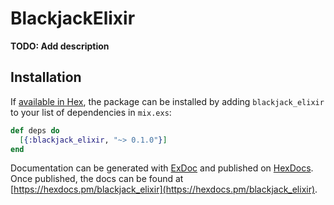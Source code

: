 # BlackjackElixir

**TODO: Add description**

## Installation

If [available in Hex](https://hex.pm/docs/publish), the package can be installed
by adding `blackjack_elixir` to your list of dependencies in `mix.exs`:

```elixir
def deps do
  [{:blackjack_elixir, "~> 0.1.0"}]
end
```

Documentation can be generated with [ExDoc](https://github.com/elixir-lang/ex_doc)
and published on [HexDocs](https://hexdocs.pm). Once published, the docs can
be found at [https://hexdocs.pm/blackjack_elixir](https://hexdocs.pm/blackjack_elixir).

